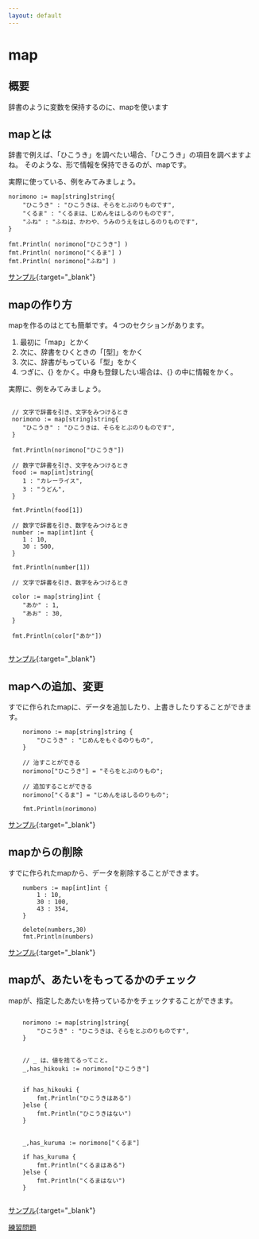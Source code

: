 ```yaml
---
layout: default
---
```


# map

## 概要

辞書のように変数を保持するのに、mapを使います

## mapとは

辞書で例えば、「ひこうき」を調べたい場合、「ひこうき」の項目を調べますよね。
そのような、形で情報を保持できるのが、mapです。

実際に使っている、例をみてみましょう。

```
norimono := map[string]string{
    "ひこうき" : "ひこうきは、そらをとぶのりものです",
    "くるま" : "くるまは、じめんをはしるのりものです",
    "ふね" : "ふねは、かわや、うみのうえをはしるのりものです",
}

fmt.Println( norimono["ひこうき"] )
fmt.Println( norimono["くるま"] )
fmt.Println( norimono["ふね"] )

```
[サンプル](https://play.golang.org/p/4wIeTltAoo){:target="_blank"}


## mapの作り方

mapを作るのはとても簡単です。４つのセクションがあります。

1. 最初に「map」とかく
2. 次に、辞書をひくときの「[型]」をかく
3. 次に、辞書がもっている「型」をかく
4. つぎに、{} をかく。中身も登録したい場合は、{} の中に情報をかく。


実際に、例をみてみましょう。

```

 // 文字で辞書を引き、文字をみつけるとき
 norimono := map[string]string{
    "ひこうき" : "ひこうきは、そらをとぶのりものです", 
 }

 fmt.Println(norimono["ひこうき"])

 // 数字で辞書を引き、文字をみつけるとき
 food := map[int]string{
    1 : "カレーライス",
    3 : "うどん",
 }

 fmt.Println(food[1])

 // 数字で辞書を引き、数字をみつけるとき
 number := map[int]int {
    1 : 10,
    30 : 500,
 }

 fmt.Println(number[1])

 // 文字で辞書を引き、数字をみつけるとき

 color := map[string]int {
    "あか" : 1,
    "あお" : 30,
 }

 fmt.Println(color["あか"])


```


[サンプル](https://play.golang.org/p/iTSUlZxOQZ){:target="_blank"}

## mapへの追加、変更

すでに作られたmapに、データを追加したり、上書きしたりすることができます。


```
    norimono := map[string]string {
        "ひこうき" : "じめんをもぐるのりもの",
    }

    // 治すことができる
    norimono["ひこうき"] = "そらをとぶのりもの";

    // 追加することができる
    norimono["くるま"] = "じめんをはしるのりもの";

    fmt.Println(norimono)

```
[サンプル](https://play.golang.org/p/zQvyGOYEYv){:target="_blank"}

## mapからの削除

すでに作られたmapから、データを削除することができます。

```
    numbers := map[int]int {
        1 : 10,
        30 : 100,
        43 : 354,
    }
    
    delete(numbers,30)
    fmt.Println(numbers)

```
[サンプル](https://play.golang.org/p/rXL7o0PDYD){:target="_blank"}

## mapが、あたいをもってるかのチェック

mapが、指定したあたいを持っているかをチェックすることができます。


```

    norimono := map[string]string{
        "ひこうき" : "ひこうきは、そらをとぶのりものです",
    }

    
    // _ は、値を捨てるってこと。
    _,has_hikouki := norimono["ひこうき"]


    if has_hikouki {
        fmt.Println("ひこうきはある")
    }else {
        fmt.Println("ひこうきはない")
    }


    _,has_kuruma := norimono["くるま"]

    if has_kuruma {
        fmt.Println("くるまはある")
    }else {
        fmt.Println("くるまはない")
    }


```

[サンプル](https://play.golang.org/p/gMD50tTLh0){:target="_blank"}


[練習問題](./practice/map)












